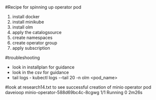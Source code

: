 #Recipe for spinning up operator pod   
  1. install docker
  2. install minikube
  3. install olm
  4. apply the catalogsource
  5. create namespaces
  6. create operator group
  5. apply subscription

#troubleshooting 
- look in installplan for guidance  
- look in the csv for guidance  
- tail logs - kubectl logs --tail 20 -n olm <pod_name>  


#look at research14.txt to see successful creation of minio operator pod  
daveioop      minio-operator-588d69bc4c-8cgwg                                   1/1     Running     0               2m26s

